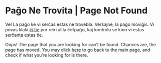 Paĝo Ne Trovita | Page Not Found
================================

Ve! La paĝo ke vi serĉas estas ne trovebla. Verŝajne, la paĝo moviĝis. Vi povas klaki [ĉi tie](/eo/)
por reiri al la ĉefpaĝo, kaj kontrolu se kion vi estas serĉanta estas tie.

Oops! The page that you are looking for can’t be found. Chances are, the page has moved. You may
click [here](/en/) to go back to the main page, and check if what you’re looking for is there.
